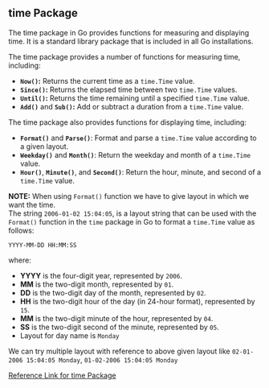 ## time Package
The time package in Go provides functions for measuring and displaying time. It is a standard library package that is included in all Go installations.

The time package provides a number of functions for measuring time, including:
* **`Now()`:** Returns the current time as a `time.Time` value.
* **`Since()`:** Returns the elapsed time between two `time.Time` values.
* **`Until()`:** Returns the time remaining until a specified `time.Time` value.
* **`Add()`** and **`Sub()`:** Add or subtract a duration from a `time.Time` value.

The time package also provides functions for displaying time, including:

* **`Format()`** and **`Parse()`**: Format and parse a `time.Time` value according to a given layout.
* **`Weekday()`** and **`Month()`**: Return the weekday and month of a `time.Time` value.
* **`Hour()`**, **`Minute()`**, and **`Second()`**: Return the hour, minute, and second of a `time.Time` value.

**NOTE:** When using `Format()` function we have to give layout in which we want the time.<br/>
The string `2006-01-02 15:04:05`, is a layout string that can be used with the `Format()` function in the `time` package in Go to format a `time.Time` value as follows:
```
YYYY-MM-DD HH:MM:SS
```
where:<br/>

* **YYYY** is the four-digit year, represented by `2006`.
* **MM** is the two-digit month, represented by `01`.
* **DD** is the two-digit day of the month, represented by `02`.
* **HH** is the two-digit hour of the day (in 24-hour format), represented by `15`.
* **MM** is the two-digit minute of the hour, represented by `04`.
* **SS** is the two-digit second of the minute, represented by `05`.
* Layout for day name is `Monday`

We can try multiple layout with reference to above given layout like `02-01-2006 15:04:05 Monday`, `01-02-2006 15:04:05 Monday`

[Reference Link for time Package](https://pkg.go.dev/time)